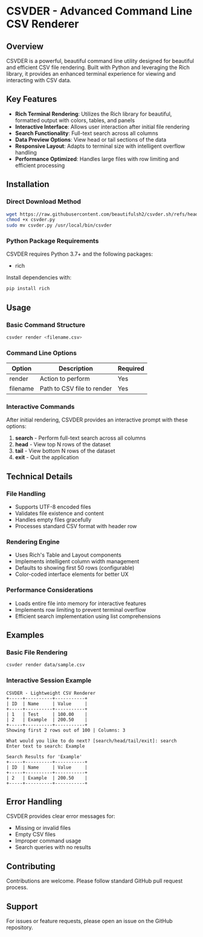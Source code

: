 # CSVDER - Advanced Command Line CSV Renderer

## Overview

CSVDER is a powerful, beautiful command line utility designed for beautiful and efficient CSV file rendering. Built with Python and leveraging the Rich library, it provides an enhanced terminal experience for viewing and interacting with CSV data.

## Key Features

- **Rich Terminal Rendering**: Utilizes the Rich library for beautiful, formatted output with colors, tables, and panels
- **Interactive Interface**: Allows user interaction after initial file rendering
- **Search Functionality**: Full-text search across all columns
- **Data Preview Options**: View head or tail sections of the data
- **Responsive Layout**: Adapts to terminal size with intelligent overflow handling
- **Performance Optimized**: Handles large files with row limiting and efficient processing

## Installation

### Direct Download Method

```bash
wget https://raw.githubusercontent.com/beautifulsh2/csvder.sh/refs/heads/main/src/csvder.py
chmod +x csvder.py
sudo mv csvder.py /usr/local/bin/csvder
```

### Python Package Requirements

CSVDER requires Python 3.7+ and the following packages:
- rich

Install dependencies with:

```bash
pip install rich
```

## Usage

### Basic Command Structure

```bash
csvder render <filename.csv>
```

### Command Line Options

| Option    | Description                          | Required |
|-----------|--------------------------------------|----------|
| render    | Action to perform                   | Yes      |
| filename  | Path to CSV file to render          | Yes      |

### Interactive Commands

After initial rendering, CSVDER provides an interactive prompt with these options:

1. **search** - Perform full-text search across all columns
2. **head** - View top N rows of the dataset
3. **tail** - View bottom N rows of the dataset
4. **exit** - Quit the application

## Technical Details

### File Handling

- Supports UTF-8 encoded files
- Validates file existence and content
- Handles empty files gracefully
- Processes standard CSV format with header row

### Rendering Engine

- Uses Rich's Table and Layout components
- Implements intelligent column width management
- Defaults to showing first 50 rows (configurable)
- Color-coded interface elements for better UX

### Performance Considerations

- Loads entire file into memory for interactive features
- Implements row limiting to prevent terminal overflow
- Efficient search implementation using list comprehensions

## Examples

### Basic File Rendering

```bash
csvder render data/sample.csv
```

### Interactive Session Example

```
CSVDER - Lightweight CSV Renderer
+-----+----------+-----------+
| ID  | Name     | Value     |
+-----+----------+-----------+
| 1   | Test     | 100.00    |
| 2   | Example  | 200.50    |
+-----+----------+-----------+
Showing first 2 rows out of 100 | Columns: 3

What would you like to do next? [search/head/tail/exit]: search
Enter text to search: Example

Search Results for 'Example'
+-----+----------+-----------+
| ID  | Name     | Value     |
+-----+----------+-----------+
| 2   | Example  | 200.50    |
+-----+----------+-----------+
```

## Error Handling

CSVDER provides clear error messages for:
- Missing or invalid files
- Empty CSV files
- Improper command usage
- Search queries with no results

## Contributing

Contributions are welcome. Please follow standard GitHub pull request process.

## Support

For issues or feature requests, please open an issue on the GitHub repository.
